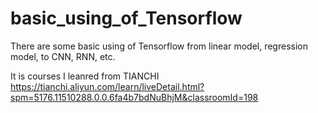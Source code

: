 # basic_using_of_Tensorflow
There are some basic using of Tensorflow from linear model, regression model, to CNN, RNN, etc.

It is courses I leanred from TIANCHI https://tianchi.aliyun.com/learn/liveDetail.html?spm=5176.11510288.0.0.6fa4b7bdNuBhjM&classroomId=198
